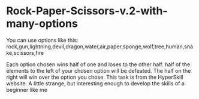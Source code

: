 # Rock-Paper-Scissors-v.2-with-many-options

You can use options like this: rock,gun,lightning,devil,dragon,water,air,paper,sponge,wolf,tree,human,snake,scissors,fire

Each option chosen wins half of one and loses to the other half. half of the elements to the left of your chosen option will be defeated. The half on the right will win over the option you chose. This task is from the HyperSkill website.
A little strange, but interesting enough to develop the skills of a beginner like me
